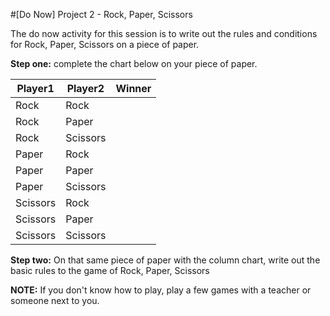 #[Do Now] Project 2  - Rock, Paper, Scissors

The do now activity for this session is to write out the rules and conditions for Rock, Paper, Scissors on a piece of paper.

**Step one:** complete the chart below on your piece of paper.

| Player1  |  Player2 |  Winner |
|----------|----------|---------|
| Rock     | Rock     |         |
| Rock     | Paper    |         |
| Rock     | Scissors |         |
| Paper    | Rock     |         |
| Paper    | Paper    |         |
| Paper    | Scissors |         |
| Scissors | Rock     |         |
| Scissors | Paper    |         |
| Scissors | Scissors |         |



**Step two:** On that same piece of paper with the column chart, write out the basic rules to the game of Rock, Paper, Scissors


**NOTE:** If you don't know how to play, play a few games with a teacher or someone next to you.
